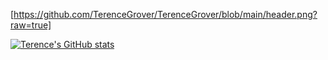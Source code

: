 [https://github.com/TerenceGrover/TerenceGrover/blob/main/header.png?raw=true]

[![Terence's GitHub stats](https://github-readme-stats.vercel.app/api?username=TerenceGrover&count_private=true)](https://github.com/TerenceGrover/github-readme-stats)

<!--
**TerenceGrover/TerenceGrover** is a ✨ _special_ ✨ repository because its `README.md` (this file) appears on your GitHub profile.

Here are some ideas to get you started:

- 🔭 I’m currently working on ...
- 🌱 I’m currently learning ...
- 👯 I’m looking to collaborate on ...
- 🤔 I’m looking for help with ...
- 💬 Ask me about ...
- 📫 How to reach me: ...
- 😄 Pronouns: ...
- ⚡ Fun fact: ...
-->
